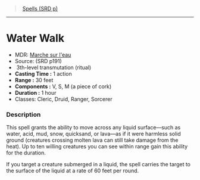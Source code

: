 ﻿---
!SpellItem
Family: SpellVO
Name: Water Walk
Type: transmutation
Level: 3
CastingTime: 1 action
Range: 30 feet
Components: V, S, M (a piece of cork)
Duration: 1 hour
Classes: Cleric, Druid, Ranger, Sorcerer
Source: (SRD p191)
AltName: "[Marche sur l'eau](hd_spells_marche_sur_leau.md)"
Ritual: ritual
Id: spells_vo.md#water-walk
ParentLink: spells_vo.md#spells-srd-p
ParentName: Spells (SRD p)
NameLevel: 1
Attributes:
  Name: Water Walk
  Markdown: >+
    # <!--Name-->Water Walk<!--/Name-->


    - MDR: <!--AltName-->[Marche sur l'eau](hd_spells_marche_sur_leau.md)<!--/AltName-->

    - Source: <!--Source-->(SRD p191)<!--/Source-->

    -  <!--Level-->3<!--/Level-->th-level <!--Type-->transmutation<!--/Type--> (<!--Ritual-->ritual<!--/Ritual-->)

    - **Casting Time :** <!--CastingTime-->1 action<!--/CastingTime-->

    - **Range :** <!--Range-->30 feet<!--/Range-->

    - **Components :** <!--Components-->V, S, M (a piece of cork)<!--/Components-->

    - **Duration :** <!--Duration-->1 hour<!--/Duration-->

    - Classes: <!--Classes-->Cleric, Druid, Ranger, Sorcerer<!--/Classes-->


    ### Description


    This spell grants the ability to move across any liquid surface—such as water, acid, mud, snow, quicksand, or lava—as if it were harmless solid ground (creatures crossing molten lava can still take damage from the heat). Up to ten willing creatures you can see within range gain this ability for the duration.


    If you target a creature submerged in a liquid, the spell carries the target to the surface of the liquid at a rate of 60 feet per round.

  AltName: "[Marche sur l'eau](hd_spells_marche_sur_leau.md)"
  Source: (SRD p191)
  Level: 3
  Type: transmutation
  Ritual: ritual
  CastingTime: 1 action
  Range: 30 feet
  Components: V, S, M (a piece of cork)
  Duration: 1 hour
  Classes: Cleric, Druid, Ranger, Sorcerer
AttributesDictionary: >+
  Name: Water Walk

  Markdown: >+

    # <!--Name-->Water Walk<!--/Name-->





    - MDR: <!--AltName-->[Marche sur l'eau](hd_spells_marche_sur_leau.md)<!--/AltName-->



    - Source: <!--Source-->(SRD p191)<!--/Source-->



    -  <!--Level-->3<!--/Level-->th-level <!--Type-->transmutation<!--/Type--> (<!--Ritual-->ritual<!--/Ritual-->)



    - **Casting Time :** <!--CastingTime-->1 action<!--/CastingTime-->



    - **Range :** <!--Range-->30 feet<!--/Range-->



    - **Components :** <!--Components-->V, S, M (a piece of cork)<!--/Components-->



    - **Duration :** <!--Duration-->1 hour<!--/Duration-->



    - Classes: <!--Classes-->Cleric, Druid, Ranger, Sorcerer<!--/Classes-->





    ### Description





    This spell grants the ability to move across any liquid surface—such as water, acid, mud, snow, quicksand, or lava—as if it were harmless solid ground (creatures crossing molten lava can still take damage from the heat). Up to ten willing creatures you can see within range gain this ability for the duration.





    If you target a creature submerged in a liquid, the spell carries the target to the surface of the liquid at a rate of 60 feet per round.



  AltName: "[Marche sur l'eau](hd_spells_marche_sur_leau.md)"

  Source: (SRD p191)

  Level: 3

  Type: transmutation

  Ritual: ritual

  CastingTime: 1 action

  Range: 30 feet

  Components: V, S, M (a piece of cork)

  Duration: 1 hour

  Classes: Cleric, Druid, Ranger, Sorcerer

---
> [Spells (SRD p)](srd_spells.md)

---

# Water Walk

- MDR: [Marche sur l'eau](hd_spells_marche_sur_leau.md)
- Source: (SRD p191)
-  3th-level transmutation (ritual)
- **Casting Time :** 1 action
- **Range :** 30 feet
- **Components :** V, S, M (a piece of cork)
- **Duration :** 1 hour
- Classes: Cleric, Druid, Ranger, Sorcerer

### Description

This spell grants the ability to move across any liquid surface—such as water, acid, mud, snow, quicksand, or lava—as if it were harmless solid ground (creatures crossing molten lava can still take damage from the heat). Up to ten willing creatures you can see within range gain this ability for the duration.

If you target a creature submerged in a liquid, the spell carries the target to the surface of the liquid at a rate of 60 feet per round.

